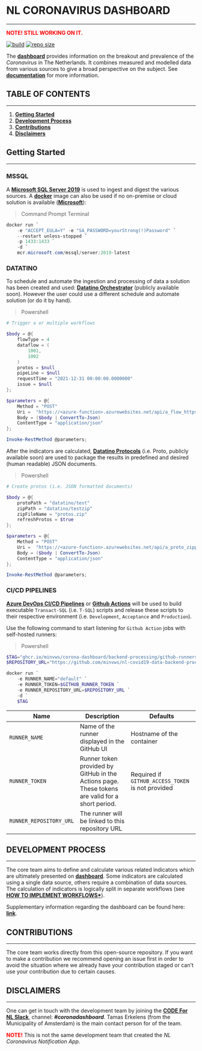 # **NL CORONAVIRUS DASHBOARD**

---

**<a style="color:red">NOTE! STILL WORKING ON IT.</a>**

[![build](https://img.shields.io/github/workflow/status/minvws/nl-covid19-data-backend-processing/actions-runner-image-ci?logo=github)](https://github.com/minvws/nl-covid19-data-backend-processing/blob/topic/redesign/.github/workflows/actions-runner-image-ci.yml)
[![repo size](https://img.shields.io/github/repo-size/minvws/nl-covid19-data-backend-processing?logo=github)](https://github.com/minvws/nl-covid19-data-backend-processing)


The **[dashboard](https://coronadashboard.rijksoverheid.nl)** provides information on the breakout and prevalence of the *Coronavirus* in The Netherlands. It combines measured and modelled data from various sources to give a broad perspective on the subject. See **[documentation](docs/)** for more information.

## **TABLE OF CONTENTS**

---

1. **[Getting Started](#**getting-started**)**
2. **[Development Process](#**development-process**)**
3. **[Contributions](#**contributions**)**
4. **[Disclaimers](#**disclaimers**)**

## **Getting Started**

---

### MSSQL

A **[Microsoft SQL Server 2019](https://www.microsoft.com/en-us/evalcenter/evaluate-sql-server-2019)** is used to ingest and digest the various sources. A **[docker](https://docs.docker.com/engine/install/)** image can also be used if no on-premise or cloud solution is available (**[Microsoft](https://hub.docker.com/_/microsoft-mssql-server)**):

>Command Prompt Terminal

```powershell
docker run `
    -e "ACCEPT_EULA=Y" -e "SA_PASSWORD=yourStrong(!)Password" `
    --restart unless-stopped `
    -p 1433:1433 `
    -d `
    mcr.microsoft.com/mssql/server:2019-latest
```

### DATATINO

To schedule and automate the ingestion and processing of data a solution has been created and used: **[Datatino Orchestrator](https://kpmg-nl@dev.azure.com/kpmg-nl/VWS-covid19-migration-project/_git/Datatino)** (publicly available soon). However the user could use a different schedule and automate solution (or do it by hand).

>Powershell

```powershell
# Trigger a or multiple workflows

$body = @{
    flowType = 4
    dataflow = (
        1001,
        1002
    )
    protos = $null
    pipeLine = $null
    requestTime = "2021-12-31 00:00:00.0000000"
    issue = $null
};

$parameters = @{
    Method = "POST"
    Uri =  "https://<azure-function>.azurewebsites.net/api/a_flow_httpstart"
    Body = ($body | ConvertTo-Json) 
    ContentType = "application/json"
};

Invoke-RestMethod @parameters;
```

After the indicators are calculated, **[Datatino Protocols](https://kpmg-nl@dev.azure.com/kpmg-nl/VWS-covid19-migration-project/_git/Datatino)** (i.e. Proto, publicly available soon) are used to package the results in predefined and desired (human readable) JSON documents.

>Powershell

```powershell
# Create protos (i.e. JSON formatted documents) 

$body = @{
    protoPath = "datatino/test"
    zipPath = "datatino/testzip"
    zipFileName = "protos.zip"
    refreshProtos = $true
};

$parameters = @{
    Method = "POST"
    Uri =  "https://<azure-function>.azurewebsites.net/api/a_proto_zipprotos"
    Body = ($body | ConvertTo-Json) 
    ContentType = "application/json"
};

Invoke-RestMethod @parameters;
```

### CI/CD PIPELINES

**[Azure DevOps CI/CD Pipelines](../deploy)** or **[Github Actions](../.github/workflows/build-pipelines.yml)** will be used to build executable `Transact-SQL` (i.e. `T-SQL`) scripts and release these scripts to their respective environment (i.e. `Development`, `Acceptance` and `Production`).

Use the following command to start listening for `Github Action` jobs with self-hosted runners:

> Powershell

```powershell
$TAG="ghcr.io/minvws/corona-dashboard/backend-processing/github-runners:redesign"
$REPOSITORY_URL="https://github.com/minvws/nl-covid19-data-backend-processing"

docker run `
    -e RUNNER_NAME="default" `
    -e RUNNER_TOKEN=$GITHUB_RUNNER_TOKEN `
    -e RUNNER_REPOSITORY_URL=$REPOSITORY_URL `
    -d `
    $TAG
```

|Name|Description|Defaults|
|--|--|--|
|`RUNNER_NAME`|Name of the runner displayed in the GitHub UI|Hostname of the container|
|`RUNNER_TOKEN`|Runner token provided by GitHub in the Actions page. These tokens are valid for a short period.|Required if `GITHUB_ACCESS_TOKEN` is not provided|
|`RUNNER_REPOSITORY_URL`|The runner will be linked to this repository URL||


## **DEVELOPMENT PROCESS**

---

The core team aims to define and calculate various related indicators which are ultimately presented on **[dashboard](https://coronadashboard.rijksoverheid.nl)**. Some indicators are calculated using a single data source, others require a combination of data sources. The calculation of indicators is logically split in separate workflows (see **[HOW TO IMPLEMENT WORKFLOWS*](src/)**).

Supplementary information regarding the dashboard can be 
found here: **[link](https://coronadashboard.rijksoverheid.nl/verantwoording)**.


## **CONTRIBUTIONS**

---

The core team works directly from this open-source repository. If you want to make a contribution we recommend opening an issue first in order to avoid the situation where we already have your contribution staged or can't use your contribution due to certain causes.

## **DISCLAIMERS**

---

One can get in touch with the development team by joining the **[CODE For NL Slack](https://doemee.codefor.nl)**, channel: ***#coronadashboard***. Tamas Erkelens (from the Municipality of Amsterdam) is the main contact person for of the team. 

<a style="color:red">**NOTE!**</a> This is not the same development team that created the *NL Coronavirus Notification App*.